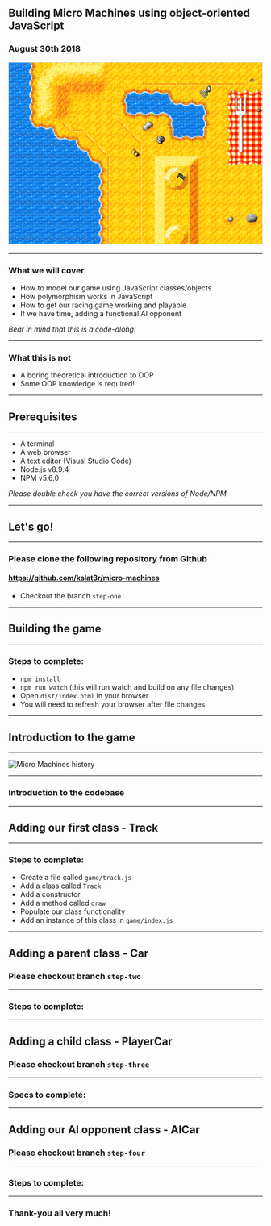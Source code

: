 ## Building Micro Machines using object-oriented JavaScript

### August 30th 2018

![Demo](assets/image/screenshot.png)

---

### What we will cover

* How to model our game using JavaScript classes/objects
* How polymorphism works in JavaScript
* How to get our racing game working and playable
* If we have time, adding a functional AI opponent

*Bear in mind that this is a code-along!*

---

### What this is not

* A boring theoretical introduction to OOP
* Some OOP knowledge is required!

---

## Prerequisites

---

* A terminal
* A web browser
* A text editor (Visual Studio Code)
* Node.js v8.9.4
* NPM v5.6.0

*Please double check you have the correct versions of Node/NPM*

---

## Let's go!

---

### Please clone the following repository from Github

#### https://github.com/kslat3r/micro-machines

* Checkout the branch `step-one`

---

## Building the game

---

### Steps to complete:

* `npm install`
* `npm run watch` (this will run watch and build on any file changes)
* Open `dist/index.html` in your browser
* You will need to refresh your browser after file changes

---

## Introduction to the game

---

![Micro Machines history](https://www.youtube.com/embed/XDc0OjQZVNc?t=36)

---

### Introduction to the codebase

---

## Adding our first class - Track

---

### Steps to complete:

* Create a file called `game/track.js`
* Add a class called `Track`
* Add a constructor
* Add a method called `draw`
* Populate our class functionality
* Add an instance of this class in `game/index.js`

---

## Adding a parent class - Car

### Please checkout branch `step-two`

---

### Steps to complete:

---

## Adding a child class - PlayerCar

### Please checkout branch `step-three`

---

### Specs to complete:

---

## Adding our AI opponent class - AICar

### Please checkout branch `step-four`

---

### Steps to complete:

---

### Thank-you all very much!
